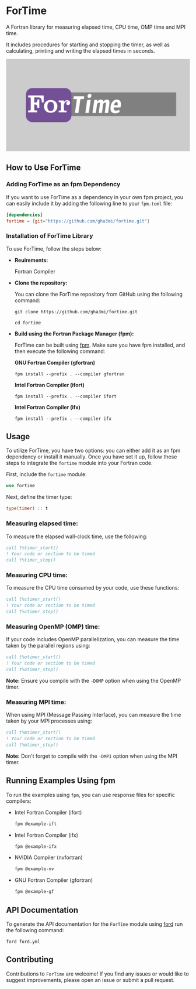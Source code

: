 # ForTime

A Fortran library for measuring elapsed time, CPU time, OMP time and MPI time.

It includes procedures for starting and stopping the timer,
as well as calculating, printing and writing the elapsed times in seconds.

![ForTime](media/logo.png)

## How to Use ForTime

### Adding ForTime as an fpm Dependency

If you want to use ForTime as a dependency in your own fpm project,
you can easily include it by adding the following line to your `fpm.toml` file:

```toml
[dependencies]
fortime = {git="https://github.com/gha3mi/fortime.git"}
```

### Installation of ForTime Library

To use ForTime, follow the steps below:

- **Reuirements:**

  Fortran Compiler

- **Clone the repository:**

   You can clone the ForTime repository from GitHub using the following command:

   ```shell
   git clone https://github.com/gha3mi/fortime.git
   ```

   ```shell
   cd fortime
   ```

- **Build using the Fortran Package Manager (fpm):**

   ForTime can be built using [fpm](https://github.com/fortran-lang/fpm).
   Make sure you have fpm installed, and then execute the following command:

  **GNU Fortran Compiler (gfortran)**

   ```shell
   fpm install --prefix . --compiler gfortran
   ```

  **Intel Fortran Compiler (ifort)**

   ```shell
   fpm install --prefix . --compiler ifort
   ```

  **Intel Fortran Compiler (ifx)**

    ```shell
   fpm install --prefix . --compiler ifx
   ```

## Usage

To utilize ForTime, you have two options: you can either add it as an fpm dependency or install it manually. Once you have set it up, follow these steps to integrate the `fortime` module into your Fortran code.

First, include the `fortime` module:

```fortran
use fortime
```

Next, define the timer type:

```fortran
type(timer) :: t
```

### Measuring elapsed time:

To measure the elapsed wall-clock time, use the following:

```fortran
call t%timer_start()
! Your code or section to be timed
call t%timer_stop()
```

### Measuring CPU time:

To measure the CPU time consumed by your code, use these functions:

```fortran
call t%ctimer_start()
! Your code or section to be timed
call t%ctimer_stop()
```

### Measuring OpenMP (OMP) time:

If your code includes OpenMP parallelization, you can measure the time taken by the parallel regions using:

```fortran
call t%otimer_start()
! Your code or section to be timed
call t%otimer_stop()
```

**Note:** Ensure you compile with the `-DOMP` option when using the OpenMP timer.

### Measuring MPI time:

When using MPI (Message Passing Interface), you can measure the time taken by your MPI processes using:

```fortran
call t%mtimer_start()
! Your code or section to be timed
call t%mtimer_stop()
```

**Note:** Don't forget to compile with the `-DMPI` option when using the MPI timer.




## Running Examples Using fpm

To run the examples using `fpm`, you can use response files for specific compilers:

- Intel Fortran Compiler (ifort)

  ```bash
  fpm @example-ift
  ```

- Intel Fortran Compiler (ifx)

  ```bash
  fpm @example-ifx
  ```

- NVIDIA Compiler (nvfortran)

  ```bash
  fpm @example-nv
  ```

- GNU Fortran Compiler (gfortran)

  ```bash
  fpm @example-gf
  ```

## API Documentation

To generate the API documentation for the `ForTime` module using
[ford](https://github.com/Fortran-FOSS-Programmers/ford) run the following
command:

```shell
ford ford.yml
```

## Contributing

Contributions to `ForTime` are welcome!
If you find any issues or would like to suggest improvements,
please open an issue or submit a pull request.
